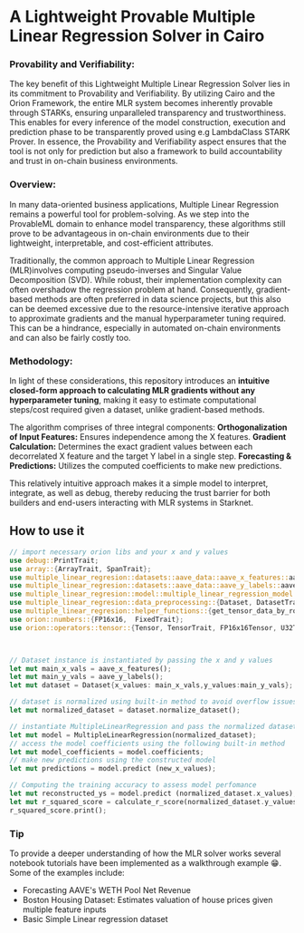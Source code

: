 # A Lightweight Provable Multiple Linear Regression Solver in Cairo

### Provability and Verifiability:
The key benefit of this Lightweight Multiple Linear Regression Solver lies in its commitment to Provability and Verifiability. By utilizing Cairo and the Orion Framework, the entire MLR system becomes inherently provable through STARKs, ensuring unparalleled transparency and trustworthiness. This enables for every inference of the model construction, execution and prediction phase to be transparently proved using e.g LambdaClass STARK Prover. In essence, the Provability and Verifiability aspect ensures that the tool is not only for prediction but also a framework to build accountability and trust in on-chain business environments. 

### Overview:
In many data-oriented business applications, Multiple Linear Regression remains a powerful tool for problem-solving. As we step into the ProvableML domain to enhance model transparency, these algorithms still prove to be advantageous in on-chain environments due to their lightweight, interpretable, and cost-efficient attributes. 

Traditionally, the common approach to Multiple Linear Regression (MLR)involves computing pseudo-inverses and Singular Value Decomposition (SVD). While robust, their implementation complexity can often overshadow the regression problem at hand. Consequently, gradient-based methods are often preferred in data science projects, but this also can be deemed excessive due to the resource-intensive iterative approach to approximate gradients and the manual hyperparameter tuning required. This can be a hindrance, especially in automated on-chain environments and can also be fairly costly too.

### Methodology:
In light of these considerations, this repository introduces an <b>intuitive closed-form approach  to calculating MLR gradients without any hyperparameter tuning</b>, making it easy to estimate computational steps/cost required given a dataset, unlike gradient-based methods.

The algorithm comprises of three integral components:
<b>Orthogonalization of Input Features:</b> Ensures independence among the X features.
<b>Gradient Calculation:</b> Determines the exact gradient values between each decorrelated X feature and the target Y label in a single step.
<b>Forecasting & Predictions:</b> Utilizes the computed coefficients to make new predictions.

This relatively intuitive approach makes it a simple model to interpret, integrate, as well as debug, thereby reducing the trust barrier for both builders and end-users interacting with MLR systems in Starknet. 

## How to use it
```rust
// import necessary orion libs and your x and y values 
use debug::PrintTrait;
use array::{ArrayTrait, SpanTrait};
use multiple_linear_regresion::datasets::aave_data::aave_x_features::aave_x_features;
use multiple_linear_regresion::datasets::aave_data::aave_y_labels::aave_y_labels; 
use multiple_linear_regresion::model::multiple_linear_regression_model::{MultipleLinearRegressionModel, MultipleLinearRegression, MultipleLinearRegressionModelTrait};
use multiple_linear_regresion::data_preprocessing::{Dataset, DatasetTrait};
use multiple_linear_regresion::helper_functions::{get_tensor_data_by_row, transpose_tensor, calculate_mean , calculate_r_score, normalize_user_x_inputs, rescale_predictions};
use orion::numbers::{FP16x16,  FixedTrait};
use orion::operators::tensor::{Tensor, TensorTrait, FP16x16Tensor, U32Tensor, U32TensorAdd, FP16x16TensorSub, FP16x16TensorAdd, FP16x16TensorDiv, FP16x16TensorMul};



// Dataset instance is instantiated by passing the x and y values
let mut main_x_vals = aave_x_features();
let mut main_y_vals = aave_y_labels();
let mut dataset = Dataset{x_values: main_x_vals,y_values:main_y_vals};

// dataset is normalized using built-in method to avoid overflow issues in subsequent steps
let mut normalized_dataset = dataset.normalize_dataset();

// instantiate MultipleLinearRegression and pass the normalized dataset. This will fit the model to the provided dataset.
let mut model = MultipleLinearRegression(normalized_dataset);
// access the model coefficients using the following built-in method
let mut model_coefficients = model.coefficients; 
// make new predictions using the constructed model 
let mut predictions = model.predict (new_x_values);

// Computing the training accuracy to assess model perfomance
let mut reconstructed_ys = model.predict (normalized_dataset.x_values);
let mut r_squared_score = calculate_r_score(normalized_dataset.y_values,reconstructed_ys);
r_squared_score.print(); 
```
### Tip
To provide a deeper understanding of how the MLR solver works several notebook tutorials have been implemented as a walkthrough example 😁. Some of the examples include:
- Forecasting AAVE's WETH Pool Net Revenue 
- Boston Housing Dataset: Estimates valuation of house prices given multiple feature inputs
- Basic Simple Linear regression dataset
